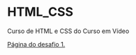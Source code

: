 # HTML_CSS
 Curso de HTML e CSS do Curso em Vídeo

<a href="https://petroniovalentini.github.io/HTML_CSS/Desafio%201">Página do desafio 1.</a>
